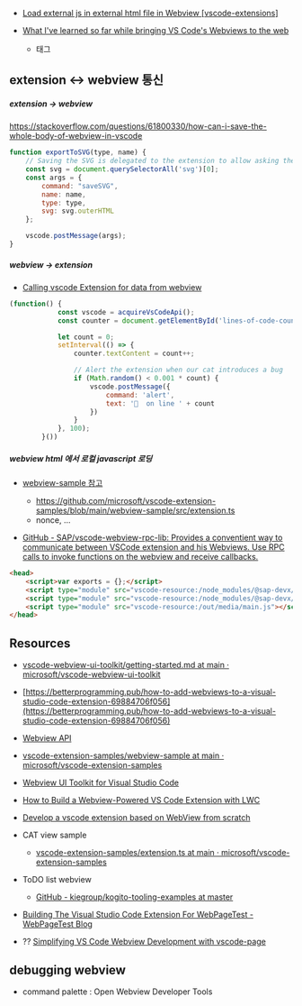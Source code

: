 - [Load external js in external html file in Webview [vscode-extensions]](https://stackoverflow.com/questions/63140623/load-external-js-in-external-html-file-in-webview-vscode-extensions)

- [What I've learned so far while bringing VS Code's Webviews to the web](https://blog.mattbierner.com/vscode-webview-web-learnings/)
    - <webview> 태그

## extension <-> webview 통신
#####  extension -> webview
https://stackoverflow.com/questions/61800330/how-can-i-save-the-whole-body-of-webview-in-vscode
```js
function exportToSVG(type, name) {
    // Saving the SVG is delegated to the extension to allow asking the user for a target file.
    const svg = document.querySelectorAll('svg')[0];
    const args = {
        command: "saveSVG",
        name: name,
        type: type,
        svg: svg.outerHTML
    };

    vscode.postMessage(args);
}
```
##### webview -> extension
- [Calling vscode Extension for data from webview](https://stackoverflow.com/questions/56830928/calling-vscode-extension-for-data-from-webview)
```js
(function() {
            const vscode = acquireVsCodeApi();
            const counter = document.getElementById('lines-of-code-counter');

            let count = 0;
            setInterval(() => {
                counter.textContent = count++;

                // Alert the extension when our cat introduces a bug
                if (Math.random() < 0.001 * count) {
                    vscode.postMessage({
                        command: 'alert',
                        text: '🐛  on line ' + count
                    })
                }
            }, 100);
        }())
```


##### webview html 에서 로컬 javascript 로딩
- [webview-sample 참고](https://github.com/microsoft/vscode-extension-samples.git)
    - https://github.com/microsoft/vscode-extension-samples/blob/main/webview-sample/src/extension.ts
    - nonce, ...

- [GitHub - SAP/vscode-webview-rpc-lib: Provides a conventient way to communicate between VSCode extension and his Webviews. Use RPC calls to invoke functions on the webview and receive callbacks.](https://github.com/SAP/vscode-webview-rpc-lib)
```html
<head>
    <script>var exports = {};</script>
    <script type="module" src="vscode-resource:/node_modules/@sap-devx/webview-rpc/out.browser/rpc-common.js"></script>
    <script type="module" src="vscode-resource:/node_modules/@sap-devx/webview-rpc/out.browser/rpc-browser.js"></script>
    <script type="module" src="vscode-resource:/out/media/main.js"></script>
</head>
```

## Resources
- [vscode-webview-ui-toolkit/getting-started.md at main · microsoft/vscode-webview-ui-toolkit](https://github.com/microsoft/vscode-webview-ui-toolkit/blob/main/docs/getting-started.md)



- [https://betterprogramming.pub/how-to-add-webviews-to-a-visual-studio-code-extension-69884706f056](https://betterprogramming.pub/how-to-add-webviews-to-a-visual-studio-code-extension-69884706f056)

- [Webview API](https://code.visualstudio.com/api/extension-guides/webview)

- [vscode-extension-samples/webview-sample at main · microsoft/vscode-extension-samples](https://github.com/microsoft/vscode-extension-samples/tree/main/webview-sample)


- [Webview UI Toolkit for Visual Studio Code](https://code.visualstudio.com/blogs/2021/10/11/webview-ui-toolkit)
- [How to Build a Webview-Powered VS Code Extension with LWC](https://developer.salesforce.com/blogs/2021/04/how-to-build-a-webview-powered-vs-code-extension-with-lightning-web-components)

- [Develop a vscode extension based on WebView from scratch](https://chowdera.com/2021/09/20210927231637417q.html)

- CAT view sample
    - [vscode-extension-samples/extension.ts at main · microsoft/vscode-extension-samples](https://github.com/microsoft/vscode-extension-samples/blob/main/webview-sample/src/extension.ts)

- ToDO list webview
    - [GitHub - kiegroup/kogito-tooling-examples at master](https://github.com/kiegroup/kogito-tooling-examples/tree/master)    

- [Building The Visual Studio Code Extension For WebPageTest - WebPageTest Blog](https://blog.webpagetest.org/posts/vscode/)    


- ?? [Simplifying VS Code Webview Development with vscode-page](https://dev.to/foxgem/simplifying-vs-code-webview-development-with-vscode-page-13c3)


## debugging webview
- command palette : Open Webview Developer Tools
